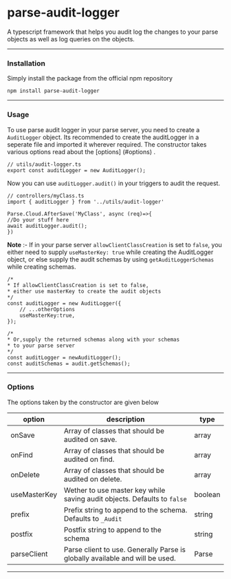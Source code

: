 
# parse-audit-logger  

A typescript framework that helps you audit log the changes to your parse objects as well as log queries on the objects.

---
###  Installation

Simply install the package from the official npm repository 

    npm install parse-audit-logger
---

### Usage

To use parse audit logger in your parse server, you need to create a `AuditLogger` object. Its recommended to create the auditLogger in a seperate file and imported it wherever required.
The constructor takes various options read about the [options] (#options) .

    // utils/audit-logger.ts
    export const auditLogger = new AuditLogger();

Now you can use `auditLogger.audit()` in your triggers to audit the request.


    // controllers/myClass.ts
    import { auditLogger } from '../utils/audit-logger'
    
    Parse.Cloud.AfterSave('MyClass', async (req)=>{
    //Do your stuff here
    await auditLogger.audit();
    })
    

**Note** :- If in your parse server `allowClientClassCreation`  is set to `false`, you either need to supply `useMasterKey: true` while creating the AuditLogger object, or else supply the audit schemas by using `getAuditLoggerSchemas` while creating schemas.

    /*
    * If allowClientClassCreation is set to false,
    * either use masterKey to create the audit objects
    */
    const auditLogger = new AuditLogger({
	    // ...otherOptions
	    useMasterKey:true,
	});
	
	/*
	* Or,supply the returned schemas along with your schemas 
	* to your parse server
	*/ 
	const auditLogger = newAuditLogger();
	const auditSchemas = audit.getSchemas();

---

### Options 

The options taken by the constructor are given below

| option | description | type  |
|--|--|--|
| onSave | Array of classes that should be audited on save.|array  |
| onFind | Array of classes that should be audited on find. | array |
| onDelete | Array of classes that should be audited on delete.| array|
| useMasterKey | Wether to use master key while saving audit objects. Defaults to `false` | boolean |
| prefix | Prefix string to append to the schema. Defaults to `_Audit`|string  |
| postfix | Postfix string to append to the schema | string |
| parseClient | Parse client to use. Generally Parse is globally available and will be used. | Parse  |

---
